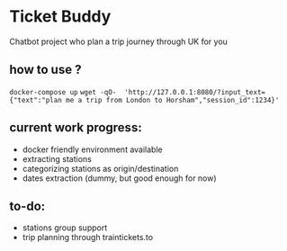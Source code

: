 # Ticket Buddy
Chatbot project who plan a trip journey through UK for you

## how to use ?

`docker-compose up`
`wget -qO-  'http://127.0.0.1:8080/?input_text={"text":"plan me a trip from London to Horsham","session_id":1234}'`

## current work progress:

- docker friendly environment available
- extracting stations
- categorizing stations as origin/destination
- dates extraction (dummy, but good enough for now)

## to-do:
- stations group support
- trip planning through traintickets.to 
